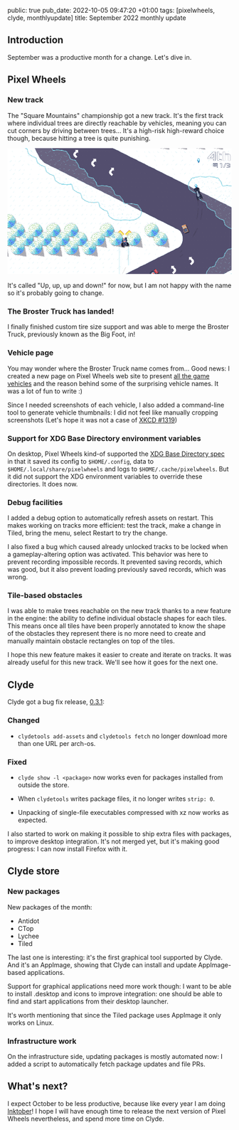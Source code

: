 public: true
pub_date: 2022-10-05 09:47:20 +01:00
tags: [pixelwheels, clyde, monthlyupdate]
title: September 2022 monthly update

## Introduction

September was a productive month for a change. Let's dive in.

## Pixel Wheels

### New track

The "Square Mountains" championship got a new track. It's the first track where individual trees are directly reachable by vehicles, meaning you can cut corners by driving between trees... It's a high-risk high-reward choice though, because hitting a tree is quite punishing.

![Up, up, up and down! screenshot](snow3.png)

It's called "Up, up, up and down!" for now, but I am not happy with the name so it's probably going to change.

### The Broster Truck has landed!

I finally finished custom tire size support and was able to merge the Broster Truck, previously known as the Big Foot, in!

<!-- break -->

### Vehicle page

You may wonder where the Broster Truck name comes from... Good news: I created a new page on Pixel Wheels web site to present [all the game vehicles][vehicles] and the reason behind some of the surprising vehicle names. It was a lot of fun to write :)

[vehicles]: https://agateau.com/projects/pixelwheels/vehicles/

Since I needed screenshots of each vehicle, I also added a command-line tool to generate vehicle thumbnails: I did not feel like manually cropping screenshots (Let's hope it was not a case of [XKCD #1319][xkcd])

[xkcd]: https://xkcd.com/1319/

### Support for XDG Base Directory environment variables

On desktop, Pixel Wheels kind-of supported the [XDG Base Directory spec][xdg] in that it saved its config to `$HOME/.config`, data to `$HOME/.local/share/pixelwheels` and logs to `$HOME/.cache/pixelwheels`. But it did not support the XDG environment variables to override these directories. It does now.

[xdg]: https://specifications.freedesktop.org/basedir-spec/basedir-spec-latest.html

### Debug facilities

I added a debug option to automatically refresh assets on restart. This makes working on tracks more efficient: test the track, make a change in Tiled, bring the menu, select Restart to try the change.

I also fixed a bug which caused already unlocked tracks to be locked when a gameplay-altering option was activated. This behavior was here to prevent recording impossible records. It prevented saving records, which was good, but it also prevent loading previously saved records, which was wrong.

### Tile-based obstacles

I was able to make trees reachable on the new track thanks to a new feature in the engine: the ability to define individual obstacle shapes for each tiles. This means once all tiles have been properly annotated to know the shape of the obstacles they represent there is no more need to create and manually maintain obstacle rectangles on top of the tiles.

I hope this new feature makes it easier to create and iterate on tracks. It was already useful for this new track. We'll see how it goes for the next one.

## Clyde

Clyde got a bug fix release, [0.3.1](https://github.com/agateau/clyde/releases/0.3.1):

### Changed

- `clydetools add-assets` and `clydetools fetch` no longer download more than one URL per arch-os.

### Fixed

- `clyde show -l <package>` now works even for packages installed from outside the store.

- When `clydetools` writes package files, it no longer writes `strip: 0`.

- Unpacking of single-file executables compressed with xz now works as expected.

I also started to work on making it possible to ship extra files with packages, to improve desktop integration. It's not merged yet, but it's making good progress: I can now install Firefox with it.

## Clyde store

### New packages

New packages of the month:

- Antidot
- CTop
- Lychee
- Tiled

The last one is interesting: it's the first graphical tool supported by Clyde. And it's an AppImage, showing that Clyde can install and update AppImage-based applications.

Support for graphical applications need more work though: I want to be able to install .desktop and icons to improve integration: one should be able to find and start applications from their desktop launcher.

It's worth mentioning that since the Tiled package uses AppImage it only works on Linux.

### Infrastructure work

On the infrastructure side, updating packages is mostly automated now: I added a script to automatically fetch package updates and file PRs.

## What's next?

I expect October to be less productive, because like every year I am doing [Inktober][]! I hope I will have enough time to release the next version of Pixel Wheels nevertheless, and spend more time on Clyde.

[Inktober]: https://inktober.com
